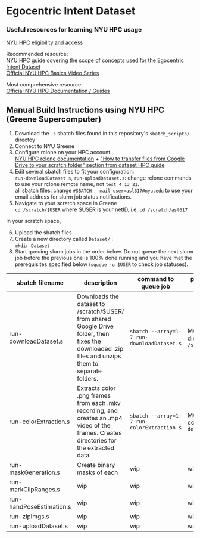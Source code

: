 Egocentric Intent Dataset
===========
### Useful resources for learning NYU HPC usage  
[NYU HPC eligibility and access](https://www.nyu.edu/life/information-technology/research-and-data-support/high-performance-computing/high-performance-computing-accounts.html)  

Recommended resource:  
[NYU HPC guide covering the scope of concepts used for the Egocentric Intent Dataset](https://docs.google.com/document/d/1gnW7C9B5QVSTrQ8s0TPMIE7UgkXThcK5H-TX-6OBK44/edit)  
[Official NYU HPC Basics Video Series](https://www.youtube.com/watch?v=0pP_TeKH1MI&list=PL5l6Qz3Xhfi9Jn9-iMKJisYsSW5tRzPSd)  

Most comprehensive resource:  
[Official NYU HPC Documentation / Guides](https://sites.google.com/a/nyu.edu/nyu-hpc/documentation?authuser=0)  

## Manual Build Instructions using NYU HPC (Greene Supercomputer)
1. Download the `.s` sbatch files found in this repository's `sbatch_scripts/` directoy
2. Connect to NYU Greene
3. Configure rclone on your HPC account  
[NYU HPC rclone documentation](https://sites.google.com/a/nyu.edu/nyu-hpc/documentation/data-management/transfering-data/google-drive) + ["How to transfer files from Google Drive to your scratch folder" section from dataset HPC guide](https://docs.google.com/document/d/1gnW7C9B5QVSTrQ8s0TPMIE7UgkXThcK5H-TX-6OBK44/edit)
4. Edit several sbatch files to fit your configuration:  
`run-downloadDataset.s`, `run-uploadDataset.s`: change rclone commands to use your rclone remote name, not `test_4_13_21`.  
all sbatch files: change `#SBATCH --mail-user=asl617@nyu.edu` to use your email address for slurm job status notifications.  
5. Navigate to your scratch space in Greene  
`cd /scratch/$USER` where $USER is your netID, i.e. `cd /scratch/asl617`  

In your scratch space,  

6. Upload the sbatch files  
7. Create a new directory called `Dataset/` :  
`mkdir Dataset`  
8. Start queuing slurm jobs in the order below. Do not queue the next slurm job before the previous one is 100% done running and you have met the prerequisites specified below (`squeue -u $USER` to check job statuses).  

| sbatch filename | description | command to queue job | prerequisites to running |
| ------------- | ------------- | ------------- | ------------- |
| run-downloadDataset.s | Downloads the dataset to /scratch/$USER/ from shared Google Drive folder, then fixes the downloaded .zip files and unzips them to separate folders.  | `sbatch --array=1-7 run-downloadDataset.s` | Must have empty directory `/scratch/Dataset/` |
| run-colorExtraction.s | Extracts color .png frames from each .mkv recording, and creates an .mp4 video of the frames. Creates directories for the extracted data. | `sbatch --array=1-7 run-colorExtraction.s` | Must have completed `run-downloadDataset.s` |
| run-maskGeneration.s | Create binary masks of each | wip | wip |
| run-markClipRanges.s | wip | wip | wip |
| run-handPoseEstimation.s | wip | wip | wip |
| run-zipImgs.s | wip | wip | wip |
| run-uploadDataset.s | wip | wip | wip |
